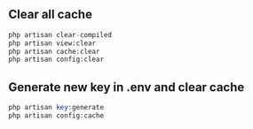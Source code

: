 ## Clear all cache
```php
php artisan clear-compiled 
php artisan view:clear
php artisan cache:clear
php artisan config:clear
```
## Generate new key in .env and clear cache
```php
php artisan key:generate
php artisan config:cache
```